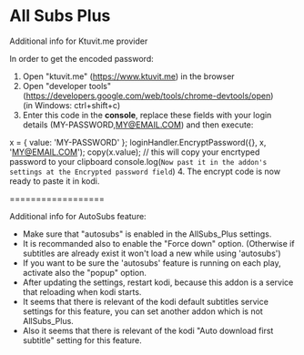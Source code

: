 All Subs Plus
==================

Additional info for Ktuvit.me provider

In order to get the encoded password:

1. Open "ktuvit.me" (https://www.ktuvit.me) in the browser
2. Open "developer tools" (https://developers.google.com/web/tools/chrome-devtools/open)  
(in Windows: ctrl+shift+c)
3. Enter this code in the **console**, replace these fields with your login details (MY-PASSWORD,MY@EMAIL.COM) and then execute: 

x = { value: 'MY-PASSWORD' };
loginHandler.EncryptPassword({}, x, 'MY@EMAIL.COM');
copy(x.value); // this will copy your encrtyped password to your clipboard
console.log(`Now past it in the addon's settings at the Encrypted password field`)
4. The encrypt code is now ready to paste it in kodi.

==================

Additional info for AutoSubs feature:

* Make sure that "autosubs" is enabled in the AllSubs_Plus settings.
* It is recommanded also to enable the "Force down" option.
(Otherwise if subtitles are already exist it won't load a new while using 'autosubs')
* If you want to be sure the 'autosubs' feature is running on each play, activate also the "popup" option.
* After updating the settings, restart kodi, because this addon is a service that reloading when kodi starts.
* It seems that there is relevant of the kodi default subtitles service settings for this feature, 
you can set another addon which is not AllSubs_Plus.
* Also it seems that there is relevant of the kodi "Auto download first subtitle" setting for this feature.
